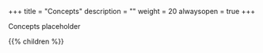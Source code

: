 +++
title = "Concepts"
description = ""
weight = 20
alwaysopen = true
+++

Concepts placeholder

{{% children  %}}